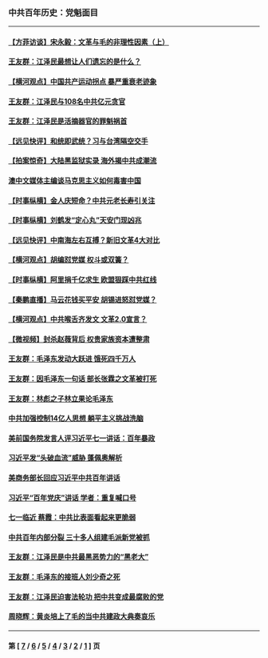 ### 中共百年历史：党魁面目
---
#### [【方菲访谈】宋永毅：文革与毛的非理性因素（上）](../../pages/nf1176107/n13469956.md?04080430) 
#### [王友群：江泽民最想让人们遗忘的是什么？](../../pages/nf1176107/n13408949.md?04080430) 
#### [【横河观点】中国共产运动拐点 暴严重衰老迹象](../../pages/nf1176107/n13388333.md?04080430) 
#### [王友群：江泽民与108名中共亿元贪官](../../pages/nf1176107/n13352358.md?04080430) 
#### [王友群：江泽民是活摘器官的罪魁祸首](../../pages/nf1176107/n13336903.md?04080430) 
#### [【远见快评】和统即武统？习与台湾隔空交手](../../pages/nf1176107/n13297739.md?04080430) 
#### [【拍案惊奇】大陆黑监狱实录 海外揭中共成潮流](../../pages/nf1176107/n13288853.md?04080430) 
#### [澳中文媒体主编谈马克思主义如何毒害中国](../../pages/nf1176107/n13257387.md?04080430) 
#### [【时事纵横】金人庆短命？中共元老长寿引关注](../../pages/nf1176107/n13217934.md?04080430) 
#### [【时事纵横】刘鹤发“定心丸”天安门现凶兆](../../pages/nf1176107/n13215416.md?04080430) 
#### [【远见快评】中南海左右互搏？新旧文革4大对比](../../pages/nf1176107/n13214745.md?04080430) 
#### [【横河观点】胡编怼党媒 权斗或双簧？](../../pages/nf1176107/n13210864.md?04080430) 
#### [【时事纵横】阿里捐千亿求生 欧盟狠踩中共红线](../../pages/nf1176107/n13206431.md?04080430) 
#### [【秦鹏直播】马云花钱买平安 胡锡进怒怼党媒？](../../pages/nf1176107/n13206392.md?04080430) 
#### [【横河观点】中共喉舌齐发文 文革2.0宣言？](../../pages/nf1176107/n13201248.md?04080430) 
#### [【微视频】封杀赵薇背后 权贵家族资本遭整肃](../../pages/nf1176107/n13197798.md?04080430) 
#### [王友群：毛泽东发动大跃进 饿死四千万人](../../pages/nf1176107/n13177158.md?04080430) 
#### [王友群：因毛泽东一句话 部长张霖之文革被打死](../../pages/nf1176107/n13161711.md?04080430) 
#### [王友群：林彪之子林立果论毛泽东](../../pages/nf1176107/n13128622.md?04080430) 
#### [中共加强控制14亿人思想 躺平主义挑战洗脑](../../pages/nf1176107/n13094299.md?04080430) 
#### [美前国务院发言人评习近平七一讲话：百年暴政](../../pages/nf1176107/n13066986.md?04080430) 
#### [习近平发“头破血流”威胁 蓬佩奥解析](../../pages/nf1176107/n13063604.md?04080430) 
#### [美商务部长回应习近平中共百年讲话](../../pages/nf1176107/n13062903.md?04080430) 
#### [习近平“百年党庆”讲话 学者：重复喊口号](../../pages/nf1176107/n13061411.md?04080430) 
#### [七一临近 蔡霞：中共比表面看起来更脆弱](../../pages/nf1176107/n13056418.md?04080430) 
#### [中共百年内部分裂 三十多人组建毛派新党被抓](../../pages/nf1176107/n13044023.md?04080430) 
#### [王友群：江泽民是中共最黑恶势力的“黑老大”](../../pages/nf1176107/n13022180.md?04080430) 
#### [王友群：毛泽东的接班人刘少奇之死](../../pages/nf1176107/n12991772.md?04080430) 
#### [王友群：江泽民迫害法轮功 把中共变成最腐败的党](../../pages/nf1176107/n12947347.md?04080430) 
#### [周晓辉：黄炎培上了毛的当中共建政大典奏哀乐](../../pages/nf1176107/n12942780.md?04080430) 

---
#### 第 [ [7](./7.md?04080430) / [6](./6.md?04080430) / [5](./5.md?04080430) / [4](./4.md?04080430) / [3](./3.md?04080430) / [2](./2.md?04080430) / [1](./1.md?04080430) ] 页
